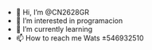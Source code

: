 - 👋 Hi, I’m @CN2628GR
- 👀 I’m interested in programacion
- 🌱 I’m currently learning 
- 📫 How to reach me Wats ±546932510

<!---
CN2628GR/CN2628GR is a ✨ special ✨ repository because its `README.md` (this file) appears on your GitHub profile.
You can click the Preview link to take a look at your changes.
--->
